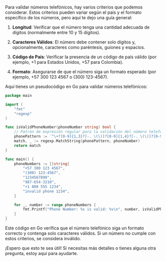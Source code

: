 Para validar números telefónicos, hay varios criterios que podemos considerar. Estos criterios pueden variar según el país y el formato específico de los números, pero aquí te dejo una guía general:

1. **Longitud**: Verificar que el número tenga una cantidad adecuada de dígitos (normalmente entre 10 y 15 dígitos).

2. **Caracteres Válidos**: El número debe contener solo dígitos y, opcionalmente, caracteres como paréntesis, guiones y espacios.

3. **Código de País**: Verificar la presencia de un código de país válido (por ejemplo, +1 para Estados Unidos, +57 para Colombia).

4. **Formato**: Asegurarse de que el número siga un formato esperado (por ejemplo, +57 300 123 4567 o (300) 123-4567).

Aquí tienes un pseudocódigo en Go para validar números telefónicos:

```go
package main

import (
    "fmt"
    "regexp"
)

func isValidPhoneNumber(phoneNumber string) bool {
    // Patrón de expresión regular para la validación del número telefónico
    phonePattern := `^\+?[0-9]{1,3}?[-. \(\)]?[0-9]{1,4}?[-. \(\)]?[0-9]{1,4}?[-. \(\)]?[0-9]{1,9}$`
    match, _ := regexp.MatchString(phonePattern, phoneNumber)
    return match
}

func main() {
    phoneNumbers := []string{
        "+57 300 123 4567",
        "(300) 123-4567",
        "1234567890",
        "987-654-3210",
        "+1 800 555 1234",
        "invalid phone 1234",
    }

    for _, number := range phoneNumbers {
        fmt.Printf("Phone Number: %s is valid: %v\n", number, isValidPhoneNumber(number))
    }
}
```

Este código en Go verifica que el número telefónico siga un formato correcto y contenga solo caracteres válidos. Si un número no cumple con estos criterios, se considera inválido.

¡Espero que esto te sea útil! Si necesitas más detalles o tienes alguna otra pregunta, estoy aquí para ayudarte.